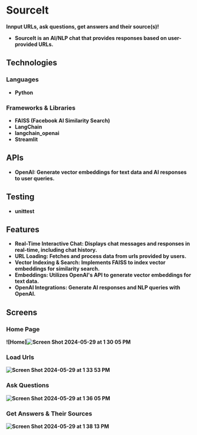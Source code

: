 # SourceIt  
**Innput URLs, ask questions, get answers and their source(s)!**  
- **SourceIt is an AI/NLP chat that provides responses based on user-provided URLs.**  

## Technologies
### Languages
- **Python**
  
### Frameworks & Libraries
- **FAISS (Facebook AI Similarity Search)**
- **LangChain**
- **langchain_openai**
- **Streamlit**
  
## APIs
- **OpenAI: Generate vector embeddings for text data and AI responses to user queries.**

## Testing
- **unittest**

## Features
- **Real-Time Interactive Chat: Displays chat messages and responses in real-time, including chat history.**
- **URL Loading: Fetches and process data from urls provided by users.**
- **Vector Indexing & Search: Implements FAISS to index vector embeddings for similarity search.**
- **Embeddings: Utilizes OpenAI's API to generate vector embeddings for text data.**
- **OpenAI Integrations: Generate AI responses and NLP queries with OpenAI.**

## Screens
### Home Page

**![Home]![Screen Shot 2024-05-29 at 1 30 05 PM](https://github.com/user-attachments/assets/1e6d5475-8a99-44fb-91b3-8b31ceb71974)**

### Load Urls
**![Screen Shot 2024-05-29 at 1 33 53 PM](https://github.com/user-attachments/assets/fa845411-1463-4b6f-a539-4e5153e1c212)**

### Ask Questions

**![Screen Shot 2024-05-29 at 1 36 05 PM](https://github.com/user-attachments/assets/d807531e-f4ec-4647-b946-74bd09f98701)**

### Get Answers & Their Sources

**![Screen Shot 2024-05-29 at 1 38 13 PM](https://github.com/user-attachments/assets/ec4aaf25-bd76-4e96-a1f5-11ed2a236c8e)**



